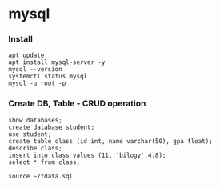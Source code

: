 # mysql
### Install
```
apt update
apt install mysql-server -y
mysql --version
systemctl status mysql
mysql -u root -p
```
### Create DB, Table - CRUD operation
```
show databases;
create database student;
use student;
create table class (id int, name varchar(50), gpa float);
describe class;
insert into class values (11, 'bilogy',4.8);
select * from class;

source ~/tdata.sql
```
